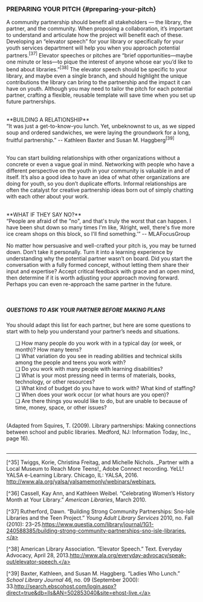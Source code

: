 ### PREPARING YOUR PITCH {#preparing-your-pitch}

A community partnership should benefit all stakeholders — the library, the partner, and the community. When proposing a collaboration, it’s important to understand and articulate how the project will benefit each of these. Developing an “elevator speech” for your library or specifically for your youth services department will help you when you approach potential partners.<sup>[37]</sup> Elevator speeches or pitches are “brief opportunities—maybe one minute or less—to pique the interest of anyone whose ear you’d like to bend about libraries.”<sup>[38]</sup> The elevator speech should be specific to your library, and maybe even a single branch, and should highlight the unique contributions the library can bring to the partnership and the impact it can have on youth. Although you may need to tailor the pitch for each potential partner, crafting a flexible, reusable template will save time when you set up future partnerships.

<br>
**BUILDING A RELATIONSHIP**

<div class="text">“It was just a get-to-know-you lunch. Yet, unbeknownst to us, as we sipped soup and ordered sandwiches, we were laying the groundwork for a long, fruitful partnership.” -- Kathleen Baxter and Susan M. Haggberg<sup>[39]</sup>
</div>

<br>

You can start building relationships with other organizations without a concrete or even a vague goal in mind. Networking with people who have a different perspective on the youth in your community is valuable in and of itself. It’s also a good idea to have an idea of what other organizations are doing for youth, so you don’t duplicate efforts. Informal relationships are often the catalyst for creative partnership ideas born out of simply chatting with each other about your work.

<br>
**WHAT IF THEY SAY NO?**

<div class="text">“People are afraid of the "no", and that's truly the worst that can happen. I have been shut down so many times I'm like, ‘Alright, well, there's five more ice cream shops on this block, so I'll find something.’” -- MLAFocusGroup</div>

No matter how persuasive and well-crafted your pitch is, you may be turned down. Don’t take it personally. Turn it into a learning experience by understanding why the potential partner wasn’t on board. Did you start the conversation with a fully formed concept, without letting them share their input and expertise? Accept critical feedback with grace and an open mind, then determine if it is worth adjusting your approach moving forward. Perhaps you can even re-approach the same partner in the future.

<br>
<div class="table-format1"><span class="title"><h5>QUESTIONS TO ASK YOUR PARTNER BEFORE MAKING PLANS</h5></span><p>You should adapt this list for each partner, but here are some questions to start with to help you understand your partner’s needs and situations. </p><ul>❏ How many people do you work with in a typical day (or week, or month)? How many teens? <br>❏ What variation do you see in reading abilities and technical skills among the people and teens you work with? <br>❏	Do you work with many people with learning disabilities? <br>❏ What is your most pressing need in terms of materials, books, technology, or other resources? <br>❏ What kind of budget do you have to work with? What kind of staffing?<br>❏	When does your work occur (or what hours are you open)? <br>❏	Are there things you would like to do, but are unable to because of time, money, space, or other issues? 
</ul>
<br>(Adapted from Squires, T. (2009). Library partnerships: Making connections between school and public libraries. Medford, NJ: Information Today, Inc., page 16). 
</div>
<br>
<hr>
[^35] Twiggs, Korie, Christina Freitag, and Michelle Nichols. _Partner with a Local Museum to Reach More Teens!_ Adobe Connect recording. YeLL! YALSA e-Learning Library. Chicago, IL: YALSA, 2016. <a href="http://www.ala.org/yalsa/yalsamemonly/webinars/webinars">http://www.ala.org/yalsa/yalsamemonly/webinars/webinars.</a>

[^36] Cassell, Kay Ann, and Kathleen Weibel. “Celebrating Women’s History Month at Your Library.” _American Libraries_, March 2010\.

[^37] Rutherford, Dawn. “Building Strong Community Partnerships: Sno-Isle Libraries and the Teen Project.” _Young Adult Library Services_ 2010, no. Fall (2010): 23–25.<a href="https://www.questia.com/library/journal/1G1-240588385/building-strong-community-partnerships-sno-isle-libraries">https://www.questia.com/library/journal/1G1-240588385/building-strong-community-partnerships-sno-isle-libraries.</a>

[^38] American Library Association. “Elevator Speech.” Text. Everyday Advocacy, April 28, 2013.<a href="http://www.ala.org/everyday-advocacy/speak-out/elevator-speech">http://www.ala.org/everyday-advocacy/speak-out/elevator-speech.</a>

[^39] Baxter, Kathleen, and Susan M. Haggberg. “Ladies Who Lunch.” _School Library Journal_ 46, no. 09 (September 2000): 33.<a href="http://search.ebscohost.com/login.aspx?direct=true&db=lls&AN=502853040&site=ehost-live">http://search.ebscohost.com/login.aspx?direct=true&db=lls&AN=502853040&site=ehost-live.</a>
